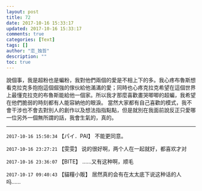 ```yaml
---
layout: post
title: 72
date: 2017-10-16 15:33:17
updated: 2017-10-16 15:33:17
comments: true
categories: [Text]
tags: []
author: "恋_独哲"
description: ""
toc: true
---
```


<p dir="ltr"  >說個事，我是超粉也是蝙粉，我對他們兩個的愛是不相上下的多。我心疼布魯斯想看克拉克多抱抱這個倔強的傢伙給他滿滿的愛；同時也心疼克拉克希望在這個世界上最懂克拉克的布魯斯能給他一個家。所以我才那麼喜歡畫哭唧唧的超蝙，我希望在他們脆弱的時刻都有人能容納他的眼淚。 ​​當然大家都有自己喜歡的模式，我不會干涉也不會去對別人的創作以及想法指指點點，但是就別在我面前說反正只愛哪一位另外一個無所謂的話，我會生氣的，真的。</p>

---

`2017-10-16 15:50:34` 【パイ．PAI】 不能更同意。

`2017-10-16 23:27:21` 【雯雯】 说的很好啊，两个人在一起就好，都喜欢才对

`2017-10-16 23:36:07` 【BITE】 ……又有这种啊，顺毛

`2017-10-17 09:40:43` 【貓糧小販】 居然真的会有在太太底下说这种话的人吗……
